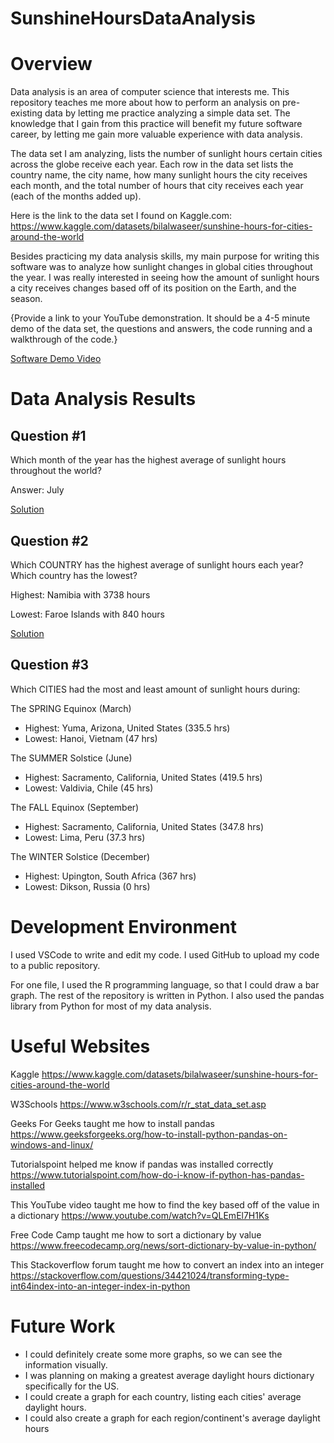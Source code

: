 # SunshineHoursDataAnalysis

# Overview

Data analysis is an area of computer science that interests me. This repository teaches me more about how to perform an analysis on pre-existing data by letting me practice analyzing a simple data set. The knowledge that I gain from this practice will benefit my future software career, by letting me gain more valuable experience with data analysis.  

The data set I am analyzing, lists the number of sunlight hours certain cities across the globe receive each year. Each row in the data set lists the country name, the city name, how many sunlight hours the city receives each month, and the total number of hours that city receives each year (each of the months added up).

Here is the link to the data set I found on Kaggle.com:
https://www.kaggle.com/datasets/bilalwaseer/sunshine-hours-for-cities-around-the-world 

Besides practicing my data analysis skills, my main purpose for writing this software was to analyze how sunlight changes in global cities throughout the year. I was really interested in seeing how the amount of sunlight hours a city receives changes based off of its position on the Earth, and the season. 

{Provide a link to your YouTube demonstration.  It should be a 4-5 minute demo of the data set, the questions and answers, the code running and a walkthrough of the code.}

[Software Demo Video](http://youtube.link.goes.here)

# Data Analysis Results

## Question #1
Which month of the year has the highest average of sunlight hours throughout the world?

Answer: July

[Solution](HighestMonthAvg.r)

## Question #2
Which COUNTRY has the highest average of sunlight hours each year? Which country has the lowest?

Highest: Namibia with 3738 hours

Lowest: Faroe Islands with 840 hours

[Solution](HighestCountryYearlyAvg.py)

## Question #3
Which CITIES had the most and least amount of sunlight hours during: 

The SPRING Equinox (March)
- Highest: Yuma, Arizona, United States (335.5 hrs)
- Lowest: Hanoi, Vietnam (47 hrs)

The SUMMER Solstice (June)
- Highest: Sacramento, California, United States (419.5 hrs)
- Lowest: Valdivia, Chile (45 hrs)

The FALL Equinox (September)
- Highest: Sacramento, California, United States (347.8 hrs)
- Lowest: Lima, Peru (37.3 hrs)

The WINTER Solstice (December)
- Highest: Upington, South Africa (367 hrs)
- Lowest: Dikson, Russia (0 hrs)

# Development Environment

I used VSCode to write and edit my code. I used GitHub to upload my code to a public repository.

For one file, I used the R programming language, so that I could draw a bar graph. The rest of the repository is written in Python. I also used the pandas library from Python for most of my data analysis.

# Useful Websites

Kaggle https://www.kaggle.com/datasets/bilalwaseer/sunshine-hours-for-cities-around-the-world 

W3Schools https://www.w3schools.com/r/r_stat_data_set.asp 

Geeks For Geeks taught me how to install pandas
https://www.geeksforgeeks.org/how-to-install-python-pandas-on-windows-and-linux/ 

Tutorialspoint helped me know if pandas was installed correctly
https://www.tutorialspoint.com/how-do-i-know-if-python-has-pandas-installed 

This YouTube video taught me how to find the key based off of the value in a dictionary
https://www.youtube.com/watch?v=QLEmEl7H1Ks 

Free Code Camp taught me how to sort a dictionary by value
https://www.freecodecamp.org/news/sort-dictionary-by-value-in-python/

This Stackoverflow forum taught me how to convert an index into an integer
https://stackoverflow.com/questions/34421024/transforming-type-int64index-into-an-integer-index-in-python

# Future Work

* I could definitely create some more graphs, so we can see the information visually.
* I was planning on making a greatest average daylight hours dictionary specifically for the US.
* I could create a graph for each country, listing each cities' average daylight hours.
* I could also create a graph for each region/continent's average daylight hours

